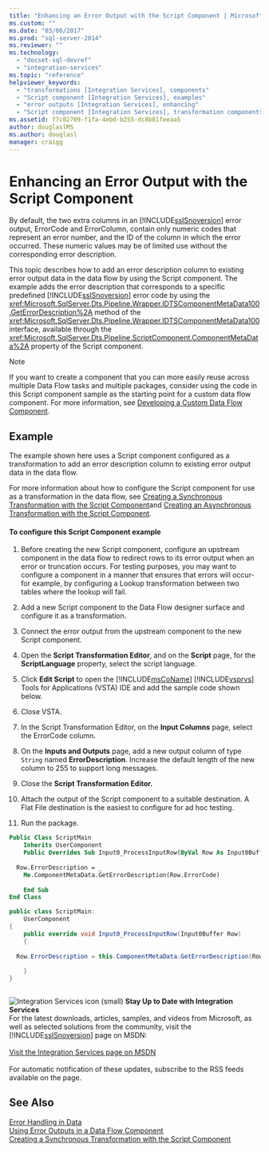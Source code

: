 ```yaml
---
title: "Enhancing an Error Output with the Script Component | Microsoft Docs"
ms.custom: ""
ms.date: "03/06/2017"
ms.prod: "sql-server-2014"
ms.reviewer: ""
ms.technology: 
  - "docset-sql-devref"
  - "integration-services"
ms.topic: "reference"
helpviewer_keywords: 
  - "transformations [Integration Services], components"
  - "Script component [Integration Services], examples"
  - "error outputs [Integration Services], enhancing"
  - "Script component [Integration Services], transformation components"
ms.assetid: f7c02709-f1fa-4ebd-b255-dc8b81feeaa5
author: douglaslMS
ms.author: douglasl
manager: craigg
---
```

# Enhancing an Error Output with the Script Component
  By default, the two extra columns in an [!INCLUDE[ssISnoversion](../../includes/ssisnoversion-md.md)] error output, ErrorCode and ErrorColumn, contain only numeric codes that represent an error number, and the ID of the column in which the error occurred. These numeric values may be of limited use without the corresponding error description.  
  
 This topic describes how to add an error description column to existing error output data in the data flow by using the Script component. The example adds the error description that corresponds to a specific predefined [!INCLUDE[ssISnoversion](../../includes/ssisnoversion-md.md)] error code by using the <xref:Microsoft.SqlServer.Dts.Pipeline.Wrapper.IDTSComponentMetaData100.GetErrorDescription%2A> method of the <xref:Microsoft.SqlServer.Dts.Pipeline.Wrapper.IDTSComponentMetaData100> interface, available through the <xref:Microsoft.SqlServer.Dts.Pipeline.ScriptComponent.ComponentMetaData%2A> property of the Script component.  
  
> [!NOTE]  
>  If you want to create a component that you can more easily reuse across multiple Data Flow tasks and multiple packages, consider using the code in this Script component sample as the starting point for a custom data flow component. For more information, see [Developing a Custom Data Flow Component](../extending-packages-custom-objects/data-flow/developing-a-custom-data-flow-component.md).  
  
## Example  
 The example shown here uses a Script component configured as a transformation to add an error description column to existing error output data in the data flow.  
  
 For more information about how to configure the Script component for use as a transformation in the data flow, see [Creating a Synchronous Transformation with the Script Component](../extending-packages-scripting-data-flow-script-component-types/creating-a-synchronous-transformation-with-the-script-component.md)and [Creating an Asynchronous Transformation with the Script Component](../extending-packages-scripting-data-flow-script-component-types/creating-an-asynchronous-transformation-with-the-script-component.md).  
  
#### To configure this Script Component example  
  
1.  Before creating the new Script component, configure an upstream component in the data flow to redirect rows to its error output when an error or truncation occurs. For testing purposes, you may want to configure a component in a manner that ensures that errors will occur-for example, by configuring a Lookup transformation between two tables where the lookup will fail.  
  
2.  Add a new Script component to the Data Flow designer surface and configure it as a transformation.  
  
3.  Connect the error output from the upstream component to the new Script component.  
  
4.  Open the **Script Transformation Editor**, and on the **Script** page, for the **ScriptLanguage** property, select the script language.  
  
5.  Click **Edit Script** to open the [!INCLUDE[msCoName](../../includes/msconame-md.md)] [!INCLUDE[vsprvs](../../includes/vsprvs-md.md)] Tools for Applications (VSTA) IDE and add the sample code shown below.  
  
6.  Close VSTA.  
  
7.  In the Script Transformation Editor, on the **Input Columns** page, select the ErrorCode column.  
  
8.  On the **Inputs and Outputs** page, add a new output column of type `String` named **ErrorDescription**. Increase the default length of the new column to 255 to support long messages.  
  
9. Close the **Script Transformation Editor.**  
  
10. Attach the output of the Script component to a suitable destination. A Flat File destination is the easiest to configure for ad hoc testing.  
  
11. Run the package.  
  
```vb  
Public Class ScriptMain  
    Inherits UserComponent  
    Public Overrides Sub Input0_ProcessInputRow(ByVal Row As Input0Buffer)  
  
  Row.ErrorDescription = _  
    Me.ComponentMetaData.GetErrorDescription(Row.ErrorCode)  
  
    End Sub  
End Class  
```  
  
```csharp  
public class ScriptMain:  
    UserComponent  
{  
    public override void Input0_ProcessInputRow(Input0Buffer Row)  
    {  
  
  Row.ErrorDescription = this.ComponentMetaData.GetErrorDescription(Row.ErrorCode);  
  
    }  
}  
  
```  
  
![Integration Services icon (small)](../media/dts-16.gif "Integration Services icon (small)")  **Stay Up to Date with Integration Services**<br /> For the latest downloads, articles, samples, and videos from Microsoft, as well as selected solutions from the community, visit the [!INCLUDE[ssISnoversion](../../includes/ssisnoversion-md.md)] page on MSDN:<br /><br /> [Visit the Integration Services page on MSDN](http://go.microsoft.com/fwlink/?LinkId=136655)<br /><br /> For automatic notification of these updates, subscribe to the RSS feeds available on the page.  
  
## See Also  
 [Error Handling in Data](../data-flow/error-handling-in-data.md)   
 [Using Error Outputs in a Data Flow Component](../extending-packages-custom-objects/data-flow/using-error-outputs-in-a-data-flow-component.md)   
 [Creating a Synchronous Transformation with the Script Component](../extending-packages-scripting-data-flow-script-component-types/creating-a-synchronous-transformation-with-the-script-component.md) 
  
  

